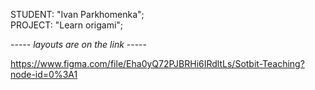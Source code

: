 

STUDENT: "Ivan Parkhomenka";    
PROJECT: "Learn origami";



----- _layouts are on the link_ -----

https://www.figma.com/file/Eha0yQ72PJBRHi6IRdltLs/Sotbit-Teaching?node-id=0%3A1
